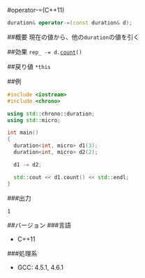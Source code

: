 #operator-=(C++11)
```cpp
duration& operator-=(const duration& d);
```

##概要
現在の値から、他の`duration`の値を引く


##効果
`rep_ -= d.`[`count`](/reference/chrono/duration/count.md)`()`


##戻り値
`*this`


##例
```cpp
#include <iostream>
#include <chrono>

using std::chrono::duration;
using std::micro;

int main()
{
  duration<int, micro> d1(3);
  duration<int, micro> d2(2);

  d1 -= d2;

  std::cout << d1.count() << std::endl;
}
```


###出力
```
1
```


##バージョン
###言語
- C++11

###処理系
- GCC: 4.5.1, 4.6.1

